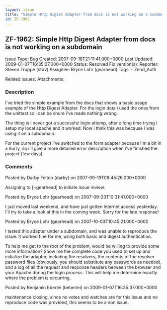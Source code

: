 ```yaml
---
layout: issue
title: "Simple Http Digest Adapter from docs is not working on a subdomain"
id: ZF-1962
---
```


ZF-1962: Simple Http Digest Adapter from docs is not working on a subdomain
---------------------------------------------------------------------------

 Issue Type: Bug Created: 2007-09-18T21:11:41.000+0000 Last Updated: 2009-01-07T16:35:37.000+0000 Status: Resolved Fix version(s): 
 Reporter:  Steven Truppe (stuv)  Assignee:  Bryce Lohr (gearhead)  Tags: - Zend\_Auth
 
 Related issues: 
 Attachments: 
### Description

I've tried the simple example from the docs that shows a basic usage example of the Http Digest Adapter. For the login data i used the ones from the unittest so i can be shure i've made nothing wrong.

The thing is i never got a successful login attemp, after a long time trying i setup my local apache and it worked. Now i think this was because i was using it on a subdomain.

For the current project i've switched to the form adapter because i'm a bit in a hurry, so i'll give a more detailed error description when i've finished the project (few days).

 

 

### Comments

Posted by Darby Felton (darby) on 2007-09-19T08:45:26.000+0000

Assigning to [~gearhead] to initiate issue review.

 

 

Posted by Bryce Lohr (gearhead) on 2007-09-23T10:31:41.000+0000

I just moved last weekend, and have just gotten Internet access yesterday. I'll try to take a look at this in the coming week. Sorry for the late response!

 

 

Posted by Bryce Lohr (gearhead) on 2007-10-03T10:45:21.000+0000

I tested this adapter under a subdomain, and was unable to reproduce the issue. It worked fine for me, using both basic and digest authentication.

To help me get to the root of the problem, would be willing to provide some more information? Show me the complete code you used to set up and initialize the adapter, including the resolvers, the contents of the resolver password files (obviously, you should substitute any passwords as needed), and a log of all the request and response headers between the browser and your Apache during the login process. This will help me determine exactly where the problem is occurring.

 

 

Posted by Benjamin Eberlei (beberlei) on 2009-01-07T16:35:37.000+0000

maintenance closing, since no votes and watches are for this issue and no reproduce code was provided, this seems to be a non issue.

 

 